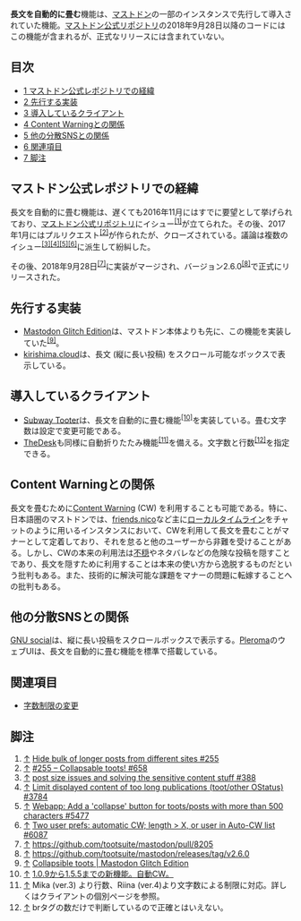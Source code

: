 <div>

**長文を自動的に畳む**機能は、[マストドン](/Mastodon "Mastodon")の一部のインスタンスで先行して導入されていた機能。[マストドン公式リポジトリ](/%E3%83%9E%E3%82%B9%E3%83%88%E3%83%89%E3%83%B3%E5%85%AC%E5%BC%8F%E3%83%AC%E3%83%9D%E3%82%B8%E3%83%88%E3%83%AA "マストドン公式レポジトリ")の2018年9月28日以降のコードにはこの機能が含まれるが、正式なリリースには含まれていない。

<div>

<div lang="ja" dir="ltr">

## 目次

</div>

-   [1 マストドン公式レポジトリでの経緯](#.E3.83.9E.E3.82.B9.E3.83.88.E3.83.89.E3.83.B3.E5.85.AC.E5.BC.8F.E3.83.AC.E3.83.9D.E3.82.B8.E3.83.88.E3.83.AA.E3.81.A7.E3.81.AE.E7.B5.8C.E7.B7.AF)
-   [2 先行する実装](#.E5.85.88.E8.A1.8C.E3.81.99.E3.82.8B.E5.AE.9F.E8.A3.85)
-   [3 導入しているクライアント](#.E5.B0.8E.E5.85.A5.E3.81.97.E3.81.A6.E3.81.84.E3.82.8B.E3.82.AF.E3.83.A9.E3.82.A4.E3.82.A2.E3.83.B3.E3.83.88)
-   [4 Content Warningとの関係](#Content_Warning.E3.81.A8.E3.81.AE.E9.96.A2.E4.BF.82)
-   [5 他の分散SNSとの関係](#.E4.BB.96.E3.81.AE.E5.88.86.E6.95.A3SNS.E3.81.A8.E3.81.AE.E9.96.A2.E4.BF.82)
-   [6 関連項目](#.E9.96.A2.E9.80.A3.E9.A0.85.E7.9B.AE)
-   [7 脚注](#.E8.84.9A.E6.B3.A8)

</div>

## マストドン公式レポジトリでの経緯

長文を自動的に畳む機能は、遅くても2016年11月にはすでに要望として挙げられており、[マストドン公式リポジトリ](/%E3%83%9E%E3%82%B9%E3%83%88%E3%83%89%E3%83%B3%E5%85%AC%E5%BC%8F%E3%83%AC%E3%83%9D%E3%82%B8%E3%83%88%E3%83%AA "マストドン公式レポジトリ")にイシュー<sup>[\[1\]](#cite_note-1)</sup>が立てられた。その後、2017年1月にはプルリクエスト<sup>[\[2\]](#cite_note-2)</sup>が作られたが、クローズされている。議論は複数のイシュー<sup>[\[3\]](#cite_note-3)[\[4\]](#cite_note-4)[\[5\]](#cite_note-5)[\[6\]](#cite_note-6)</sup>に派生して紛糾した。

その後、2018年9月28日<sup>[\[7\]](#cite_note-7)</sup>に実装がマージされ、バージョン2.6.0<sup>[\[8\]](#cite_note-8)</sup>で正式にリリースされた。

## 先行する実装

-   [Mastodon Glitch Edition](/Mastodon_Glitch_Edition "Mastodon Glitch Edition")は、マストドン本体よりも先に、この機能を実装していた<sup>[\[9\]](#cite_note-9)</sup>。
-   [kirishima.cloud](/Kirishima.cloud "Kirishima.cloud")は、長文 (縦に長い投稿) をスクロール可能なボックスで表示している。

## 導入しているクライアント

-   [Subway Tooter](/Subway_Tooter "Subway Tooter")は、長文を自動的に畳む機能<sup>[\[10\]](#cite_note-10)</sup>を実装している。畳む文字数は設定で変更可能である。
-   [TheDesk](/TheDesk "TheDesk")も同様に自動折りたたみ機能<sup>[\[11\]](#cite_note-11)</sup>を備える。文字数と行数<sup>[\[12\]](#cite_note-12)</sup>を指定できる。

## Content Warningとの関係

長文を畳むために[Content Warning](/Content_Warning "Content Warning") (CW) を利用することも可能である。特に、日本語圏のマストドンでは、[friends.nico](/Friends.nico "Friends.nico")など主に[ローカルタイムライン](/%E3%83%AD%E3%83%BC%E3%82%AB%E3%83%AB%E3%82%BF%E3%82%A4%E3%83%A0%E3%83%A9%E3%82%A4%E3%83%B3 "ローカルタイムライン")をチャットのように用いるインスタンスにおいて、CWを利用して長文を畳むことがマナーとして定着しており、それを怠ると他のユーザーから非難を受けることがある。しかし、CWの本来の利用法は[不穏](/%E4%B8%8D%E7%A9%8F "不穏")やネタバレなどの危険な投稿を隠すことであり、長文を隠すために利用することは本来の使い方から逸脱するものだという批判もある。また、技術的に解決可能な課題をマナーの問題に転嫁することへの批判もある。

## 他の分散SNSとの関係

[GNU social](/GNU_social "GNU social")は、縦に長い投稿をスクロールボックスで表示する。[Pleroma](/Pleroma "Pleroma")のウェブUIは、長文を自動的に畳む機能を標準で搭載している。

## 関連項目

-   [字数制限の変更](/%E5%AD%97%E6%95%B0%E5%88%B6%E9%99%90%E3%81%AE%E5%A4%89%E6%9B%B4 "字数制限の変更")

## 脚注

<div>

1.  [↑](#cite_ref-1) <a href="https://github.com/tootsuite/mastodon/issues/255" rel="nofollow">Hide bulk of longer posts from different sites #255</a>
2.  [↑](#cite_ref-2) <a href="https://github.com/tootsuite/mastodon/pull/658" rel="nofollow">#255 – Collapsable toots! #658</a>
3.  [↑](#cite_ref-3) <a href="https://github.com/tootsuite/mastodon/issues/388" rel="nofollow">post size issues and solving the sensitive content stuff #388</a>
4.  [↑](#cite_ref-4) <a href="https://github.com/tootsuite/mastodon/issues/3784" rel="nofollow">Limit displayed content of too long publications (toot/other OStatus) #3784</a>
5.  [↑](#cite_ref-5) <a href="https://github.com/tootsuite/mastodon/issues/5477" rel="nofollow">Webapp: Add a 'collapse' button for toots/posts with more than 500 characters #5477</a>
6.  [↑](#cite_ref-6) <a href="https://github.com/tootsuite/mastodon/issues/6087" rel="nofollow">Two user prefs: automatic CW; length &gt; X, or user in Auto-CW list #6087</a>
7.  [↑](#cite_ref-7) <a href="https://github.com/tootsuite/mastodon/pull/8205" rel="nofollow">https://github.com/tootsuite/mastodon/pull/8205</a>
8.  [↑](#cite_ref-8) <a href="https://github.com/tootsuite/mastodon/releases/tag/v2.6.0" rel="nofollow">https://github.com/tootsuite/mastodon/releases/tag/v2.6.0</a>
9.  [↑](#cite_ref-9) <a href="https://glitch-soc.github.io/docs/features/collapsible-toots/" rel="nofollow">Collapsible toots | Mastodon Glitch Edition</a>
10. [↑](#cite_ref-10) <a href="http://subwaytooter.hatenadiary.jp/entry/2017/09/19/032232" rel="nofollow">1.0.9から1.5.5までの新機能。自動CW。</a>
11. [↑](#cite_ref-11) Mika (ver.3) より行数、Riina (ver.4)より文字数による制限に対応。詳しくはクライアントの個別ページを参照。
12. [↑](#cite_ref-12) brタグの数だけで判断しているので正確とはいえない。

</div>

</div>
